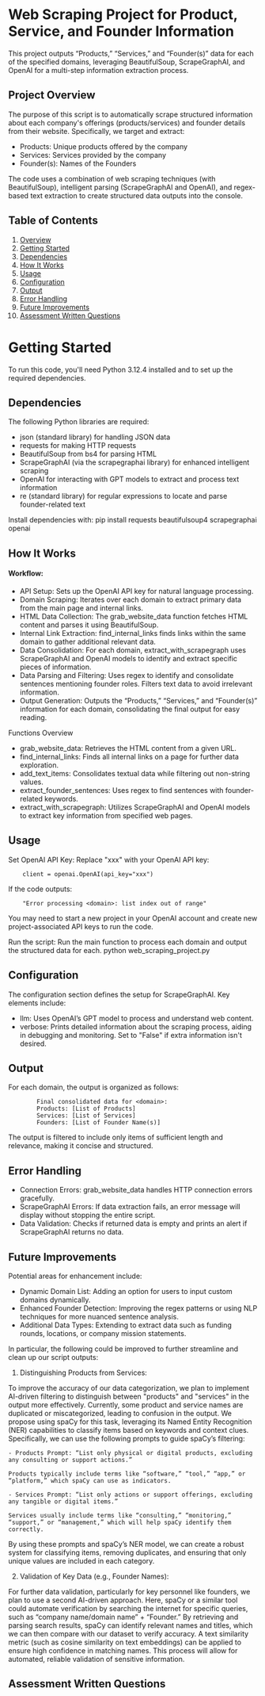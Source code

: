 # Web Scraping Project for Product, Service, and Founder Information

This project outputs “Products,” “Services,” and “Founder(s)” data for each of the specified domains, leveraging BeautifulSoup, ScrapeGraphAI, and OpenAI for a multi-step information extraction process.

## Project Overview

The purpose of this script is to automatically scrape structured information about each company's offerings (products/services) and founder details from their website. Specifically, we target and extract:

- Products: Unique products offered by the company
- Services: Services provided by the company
- Founder(s): Names of the Founders

The code uses a combination of web scraping techniques (with BeautifulSoup), intelligent parsing (ScrapeGraphAI and OpenAI), and regex-based text extraction to create structured data outputs into the console.

## Table of Contents

1. [Overview](#overview)
2. [Getting Started](#getting-started)
3. [Dependencies](#dependencies)
4. [How It Works](#how-it-works) 
5. [Usage](#usage)
6. [Configuration](#configuration)
7. [Output](#output)
8. [Error Handling](#error-handling)
9. [Future Improvements](#future-improvements)
10. [Assessment Written Questions](#assessment-written-questions)

# Getting Started

To run this code, you'll need Python 3.12.4 installed and to set up the required dependencies.

## Dependencies
The following Python libraries are required:

- json (standard library) for handling JSON data
- requests for making HTTP requests
- BeautifulSoup from bs4 for parsing HTML
- ScrapeGraphAI (via the scrapegraphai library) for enhanced intelligent scraping
- OpenAI for interacting with GPT models to extract and process text information
- re (standard library) for regular expressions to locate and parse founder-related text

Install dependencies with:
            pip install requests beautifulsoup4 scrapegraphai openai

## How It Works

#### Workflow:
- API Setup: Sets up the OpenAI API key for natural language processing.
- Domain Scraping: Iterates over each domain to extract primary data from the main page and internal links.
- HTML Data Collection: The grab_website_data function fetches HTML content and parses it using BeautifulSoup.
- Internal Link Extraction: find_internal_links finds links within the same domain to gather additional relevant data.
- Data Consolidation: For each domain, extract_with_scrapegraph uses ScrapeGraphAI and OpenAI models to identify and extract specific pieces of information.
- Data Parsing and Filtering: Uses regex to identify and consolidate sentences mentioning founder roles. Filters text data to avoid irrelevant information.
- Output Generation: Outputs the “Products,” “Services,” and “Founder(s)” information for each domain, consolidating the final output for easy reading.

Functions Overview

- grab_website_data: Retrieves the HTML content from a given URL.
- find_internal_links: Finds all internal links on a page for further data exploration.
- add_text_items: Consolidates textual data while filtering out non-string values.
- extract_founder_sentences: Uses regex to find sentences with founder-related keywords.
- extract_with_scrapegraph: Utilizes ScrapeGraphAI and OpenAI models to extract key information from specified web pages.

## Usage

Set OpenAI API Key: Replace "xxx" with your OpenAI API key:

        client = openai.OpenAI(api_key="xxx")

If the code outputs: 

        "Error processing <domain>: list index out of range"

You may need to start a new project in your OpenAI account and create new project-associated API keys to run the code. 

Run the script: Run the main function to process each domain and output the structured data for each.
python web_scraping_project.py

## Configuration

The configuration section defines the setup for ScrapeGraphAI. Key elements include:

- llm: Uses OpenAI’s GPT model to process and understand web content.
- verbose: Prints detailed information about the scraping process, aiding in debugging and monitoring. Set to "False" if extra information isn't desired.

## Output

For each domain, the output is organized as follows:

            Final consolidated data for <domain>:
            Products: [List of Products]
            Services: [List of Services]
            Founders: [List of Founder Name(s)]

The output is filtered to include only items of sufficient length and relevance, making it concise and structured.

## Error Handling

- Connection Errors: grab_website_data handles HTTP connection errors gracefully.
- ScrapeGraphAI Errors: If data extraction fails, an error message will display without stopping the entire script.
- Data Validation: Checks if returned data is empty and prints an alert if ScrapeGraphAI returns no data.

## Future Improvements

Potential areas for enhancement include:
- Dynamic Domain List: Adding an option for users to input custom domains dynamically.
- Enhanced Founder Detection: Improving the regex patterns or using NLP techniques for more nuanced sentence analysis.
- Additional Data Types: Extending to extract data such as funding rounds, locations, or company mission statements.

In particular, the following could be improved to further streamline and clean up our script outputs:

1. Distinguishing Products from Services:

To improve the accuracy of our data categorization, we plan to implement AI-driven filtering to distinguish between "products" and "services" in the output more effectively. Currently, some product and service names are duplicated or miscategorized, leading to confusion in the output. We propose using spaCy for this task, leveraging its Named Entity Recognition (NER) capabilities to classify items based on keywords and context clues. Specifically, we can use the following prompts to guide spaCy’s filtering:

    - Products Prompt: “List only physical or digital products, excluding any consulting or support actions.” 

    Products typically include terms like “software,” “tool,” “app,” or “platform,” which spaCy can use as indicators.

    - Services Prompt: “List only actions or support offerings, excluding any tangible or digital items.”
    
    Services usually include terms like “consulting,” “monitoring,” “support,” or “management,” which will help spaCy identify them correctly.

By using these prompts and spaCy’s NER model, we can create a robust system for classifying items, removing duplicates, and ensuring that only unique values are included in each category.

2. Validation of Key Data (e.g., Founder Names):

For further data validation, particularly for key personnel like founders, we plan to use a second AI-driven approach. Here, spaCy or a similar tool could automate verification by searching the internet for specific queries, such as “company name/domain name” + “Founder.” By retrieving and parsing search results, spaCy can identify relevant names and titles, which we can then compare with our dataset to verify accuracy. A text similarity metric (such as cosine similarity on text embeddings) can be applied to ensure high confidence in matching names. This process will allow for automated, reliable validation of sensitive information.

## Assessment Written Questions


